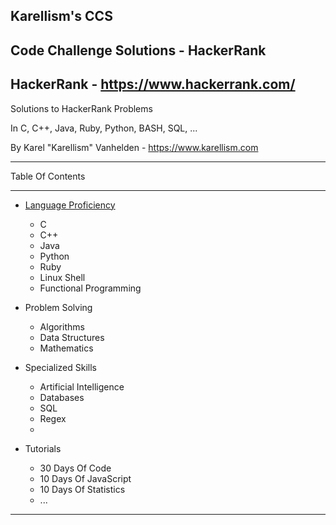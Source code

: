 ## Karellism's CCS
## Code Challenge Solutions - HackerRank
## HackerRank - https://www.hackerrank.com/

Solutions to HackerRank Problems

In C, C++, Java, Ruby, Python, BASH, SQL, ...

By Karel "Karellism" Vanhelden - https://www.karellism.com

---

Table Of Contents

---

* [Language Proficiency](//.md)


  
  * C
  * C++
  * Java
  * Python
  * Ruby
  * Linux Shell
  * Functional Programming

* Problem Solving
  
  * Algorithms
  * Data Structures
  * Mathematics

* Specialized Skills
  
  * Artificial Intelligence
  * Databases
  * SQL
  * Regex
  * 

* Tutorials
  
  * 30 Days Of Code
  * 10 Days Of JavaScript 
  * 10 Days Of Statistics
  * ...

---
